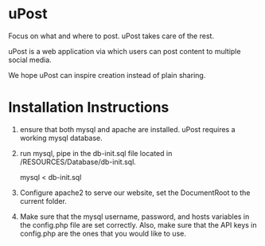 uPost
=====

Focus on what and where to post. uPost takes care of the rest.

uPost is a web application via which users can post content to multiple social media.

We hope uPost can inspire creation instead of plain sharing.

Installation Instructions
=========================

1. ensure that both mysql and apache are installed. uPost requires a working mysql database.

2. run mysql, pipe in the db-init.sql file located in /RESOURCES/Database/db-init.sql.

	mysql < db-init.sql

3. Configure apache2 to serve our website, set the DocumentRoot to the current folder.

4. Make sure that the mysql username, password, and hosts variables in the config.php file are set correctly.
	Also, make sure that the API keys in config.php are the ones that you would like to use.